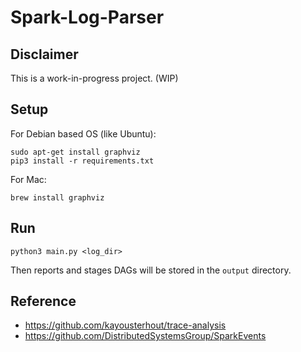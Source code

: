 # Spark-Log-Parser

## Disclaimer

This is a work-in-progress project. (WIP)

## Setup

For Debian based OS (like Ubuntu):
```
sudo apt-get install graphviz
pip3 install -r requirements.txt
```

For Mac:
```
brew install graphviz
```

## Run

```
python3 main.py <log_dir>
```
Then reports and stages DAGs will be stored in the `output` directory.

## Reference
- https://github.com/kayousterhout/trace-analysis
- https://github.com/DistributedSystemsGroup/SparkEvents
